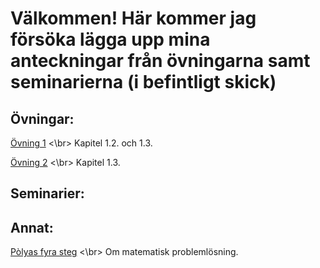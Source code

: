 # Välkommen! Här kommer jag försöka lägga upp mina anteckningar från övningarna samt seminarierna (i befintligt skick)
## Övningar:
<a href="https://github.com/jonascon/jonascon.github.io/blob/master/%C3%96vning%201.pdf">Övning 1</a> <\br> 
Kapitel 1.2. och 1.3.

<a href="https://github.com/jonascon/jonascon.github.io/blob/master/%C3%96vning%202.pdf">Övning 2</a> <\br> 
Kapitel 1.3.
## Seminarier: 

## Annat:
 
<a href="https://github.com/jonascon/jonascon.github.io/blob/master/Polya.pdf">Pòlyas fyra steg</a> <\br> 
Om matematisk problemlösning.
